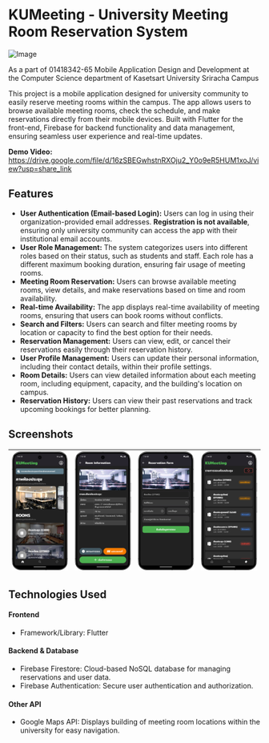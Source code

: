 # KUMeeting - University Meeting Room Reservation System

![Image](https://github.com/user-attachments/assets/5a12fb12-8268-48cf-a37d-15daa2019743)

As a part of 01418342-65 Mobile Application Design and Development at the Computer Science department of Kasetsart University Sriracha Campus

This project is a mobile application designed for university community to easily reserve meeting rooms within the campus. The app allows users to browse available meeting rooms, check the schedule, and make reservations directly from their mobile devices. Built with Flutter for the front-end, Firebase for backend functionality and data management, ensuring seamless user experience and real-time updates.

**Demo Video:** https://drive.google.com/file/d/16zSBEGwhstnRXOju2_Y0o9eR5HUM1xoJ/view?usp=share_link

## Features

* **User Authentication (Email-based Login):** Users can log in using their organization-provided email addresses. **Registration is not available**, ensuring only university community can access the app with their institutional email accounts.
* **User Role Management:** The system categorizes users into different roles based on their status, such as students and staff. Each role has a different maximum booking duration, ensuring fair usage of meeting rooms.
* **Meeting Room Reservation:** Users can browse available meeting rooms, view details, and make reservations based on time and room availability.
* **Real-time Availability:** The app displays real-time availability of meeting rooms, ensuring that users can book rooms without conflicts.
* **Search and Filters:** Users can search and filter meeting rooms by location or capacity to find the best option for their needs.
* **Reservation Management:** Users can view, edit, or cancel their reservations easily through their reservation history.
* **User Profile Management:** Users can update their personal information, including their contact details, within their profile settings.
* **Room Details:** Users can view detailed information about each meeting room, including equipment, capacity, and the building's location on campus.
* **Reservation History:** Users can view their past reservations and track upcoming bookings for better planning.

## Screenshots

| ![Screenshot 1](screenshots/1.home.png) | ![Screenshot 2](screenshots/3.roomDtl.png) | ![Screenshot 3](screenshots/4.reserveForm.png) | ![Screenshot 4](screenshots/6.history.png) |
|----------------------------------------------------------------------------------------------------------------------------------------|----------------------------------------------------------------------------------------------------------------------------------------|----------------------------------------------------------------------------------------------------------------------------------------|----------------------------------------------------------------------------------------------------------------------------------------|

## Technologies Used
#### Frontend
* Framework/Library: Flutter
#### Backend & Database
* Firebase Firestore: Cloud-based NoSQL database for managing reservations and user data.
* Firebase Authentication: Secure user authentication and authorization.
#### Other API
* Google Maps API: Displays building of meeting room locations within the university for easy navigation.
